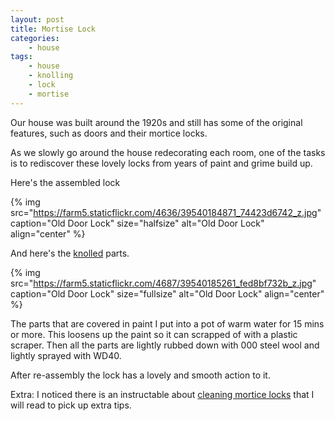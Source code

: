 ```yaml
---
layout: post
title: Mortise Lock
categories:
    - house
tags:
    - house
    - knolling
    - lock
    - mortise
---
```


Our house was built around the 1920s and still has some of the original features, such as doors and their mortice locks.

As we slowly go around the house redecorating each room, one of the tasks is to rediscover these lovely locks from years of paint and grime build up.

Here's the assembled lock

{% img src="https://farm5.staticflickr.com/4636/39540184871_74423d6742_z.jpg" caption="Old Door Lock" size="halfsize" alt="Old Door Lock" align="center" %}

And here's the [knolled](https://en.wikipedia.org/wiki/Knolling) parts.

{% img src="https://farm5.staticflickr.com/4687/39540185261_fed8bf732b_z.jpg" caption="Old Door Lock" size="fullsize" alt="Old Door Lock" align="center" %}

The parts that are covered in paint I put into a pot of warm water for 15 mins or more. This loosens up the paint so it can scrapped of with a plastic scraper. Then all the parts are lightly rubbed down with 000 steel wool and lightly sprayed with WD40.

After re-assembly the lock has a lovely and smooth action to it.

Extra: I noticed there is an instructable about [cleaning mortice locks](http://www.instructables.com/id/Cleaning-and-Repairing-an-Antique-Mortise-Door-Loc/) that I will read to pick up extra tips.